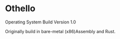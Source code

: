# Othello

Operating System Build Version 1.0

Originally build in bare-metal (x86)Assembly and Rust.
